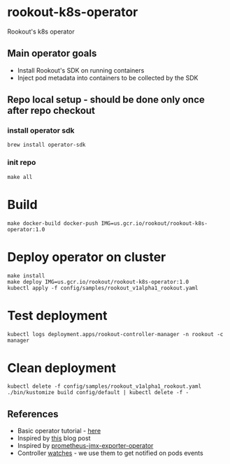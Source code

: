 # rookout-k8s-operator
Rookout's k8s operator


## Main operator goals

- Install Rookout's SDK on running containers  
- Inject pod metadata into containers to be collected by the SDK

## Repo local setup - should be done only once after repo checkout
### install operator sdk
`brew install operator-sdk`

### init repo
`make all`

# Build
`make docker-build docker-push IMG=us.gcr.io/rookout/rookout-k8s-operator:1.0`

# Deploy operator on cluster
```
make install
make deploy IMG=us.gcr.io/rookout/rookout-k8s-operator:1.0
kubectl apply -f config/samples/rookout_v1alpha1_rookout.yaml 
```

# Test deployment
`kubectl logs deployment.apps/rookout-controller-manager -n rookout -c manager`

# Clean deployment
```
kubectl delete -f config/samples/rookout_v1alpha1_rookout.yaml
./bin/kustomize build config/default | kubectl delete -f -
```

## References
- Basic operator tutorial - [here](https://sdk.operatorframework.io/docs/building-operators/golang/tutorial/)
- Inspired by [this](https://banzaicloud.com/blog/operator-sdk/) blog post
- Inspired by [prometheus-jmx-exporter-operator](https://github.com/banzaicloud/prometheus-jmx-exporter-operator)
- Controller [watches](https://book-v1.book.kubebuilder.io/beyond_basics/controller_watches.html) - we use them to get notified on pods events



